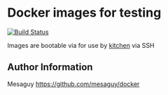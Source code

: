# Docker images for testing
[![Build Status](https://api.travis-ci.org/mesaguy/docker.svg?branch=master)](https://travis-ci.org/mesaguy/docker)

Images are bootable via for use by [kitchen](https://kitchen.ci) via SSH

## Author Information
Mesaguy
https://github.com/mesaguy/docker
